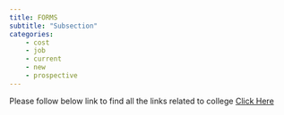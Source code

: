 ```yaml
---
title: FORMS
subtitle: "Subsection"
categories:
    - cost
    - job
    - current
    - new
    - prospective
---
```

Please follow below link to find all the links related to college 
<a href="https://semo.edu/international/forms.html" target="blank">Click Here</a>
